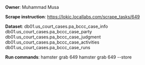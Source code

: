 **Owner**: Muhammad Musa
 
**Scrape instruction**:  https://lokic.locallabs.com/scrape_tasks/649
                       

**Dataset**:   db01.us_court_cases.pa_bccc_case_info
               db01.us_court_cases.pa_bccc_case_party
               db01.us_court_cases.pa_bccc_case_judgment
               db01.us_court_cases.pa_bccc_case_activities
               db01.us_court_cases.pa_bccc_case_runs

**Run commands**:  hamster grab 649
                   hamster grab 649 --store